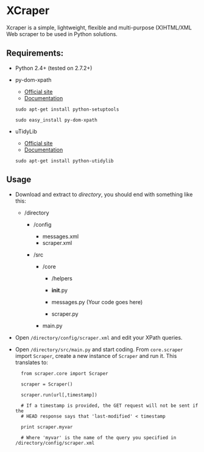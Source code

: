 XCraper
=======

Xcraper is a simple, lightweight, flexible and multi-purpose (X)HTML/XML Web scraper to be used in Python solutions.

Requirements:
--------------------

* Python 2.4+ (tested on 2.7.2+)

* py-dom-xpath
    * [Official site](http://code.google.com/p/py-dom-xpath/ "py-dom-xpath official site")
    * [Documentation](http://py-dom-xpath.googlecode.com/svn/trunk/doc/index.html "py-dom-xpath documentation")

    `sudo apt-get install python-setuptools`

    `sudo easy_install py-dom-xpath`

* uTidyLib
    * [Official site](http://utidylib.berlios.de/ "uTidy official site")
    * [Documentation](http://utidylib.berlios.de/apidoc0.2/index.html "uTidy documentation")

    `sudo apt-get install python-utidylib`

Usage
-----

* Download and extract to *directory*, you should end with something like this:

    * /directory

        * /config

            * messages.xml
            * scraper.xml

        * /src

            * /core

                * /helpers

                * __init__.py

                * messages.py (Your code goes here)

                * scraper.py

            * main.py

* Open `/directory/config/scraper.xml` and edit your XPath queries.

* Open `/directory/src/main.py` and start coding. From `core.scraper` import `Scraper`, create a new instance of `Scraper` and run it. This translates to:

        from scraper.core import Scraper

        scraper = Scraper()

        scraper.run(url[,timestamp])

        # If a timestamp is provided, the GET request will not be sent if the
        # HEAD response says that 'last-modified' < timestamp

        print scraper.myvar

        # Where 'myvar' is the name of the query you specified in /directory/config/scraper.xml

